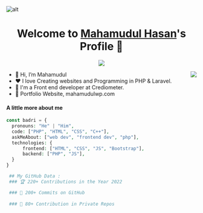 ![alt](https://buddy.works/guides/covers/php-integration-tests-apache-docker/php-custom-service-cover.png)


<p align="center">
  <h1 align="center">Welcome to <a href="https://github.com/mahmudul9">
Mahamudul Hasan</a>'s Profile 👋</h1>
</p>

<p align="center">
  <a align="center" href="https://github.com/DenverCoder1/readme-typing-svg"><img src="https://readme-typing-svg.herokuapp.com?&font=IBM+Plex+Sans&color=F72EE2&size=25&lines=Welcome+to+my+GitHub+Profile!;I'm+a+Front+end+developer;I'm+a+competitive+programmer;I'm+a+PHP+Laravel+developer" /></a>
</p>



<img align="right" src="https://media.giphy.com/media/M9gbBd9nbDrOTu1Mqx/giphy.gif">
<ul>
  <li>👋 Hi, I’m Mahamudul</li>
  <li>❤️ I love Creating websites and Programming in PHP & Laravel.</li>
  <li>💼 I'm a Front end developer at Crediometer.</li>
  <li>🧐 Portfolio Website, mahamudulwp.com</li>
</ul>


#### A little more about me
```PHP
const badri = {
  pronouns: "He" | "Him",
  code: ["PHP", "HTML", "CSS", "C++"],
  askMeAbout: ["web dev", "frontend dev", "php"],
  technologies: {
      frontend: ["HTML", "CSS", "JS", "Bootstrap"],
      backend: ["PHP", "JS"],
  }
}

 ## My GitHub Data :
 ### 🏆 220+ Contributions in the Year 2022

 ### 📜 200+ Commits on GitHub
 
 ### 🔑 80+ Contribution in Private Repos
 



